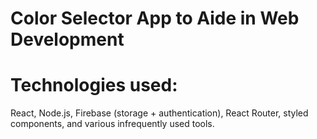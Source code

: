 # Color Selector App to Aide in Web Development


# Technologies used:

React, Node.js, Firebase (storage + authentication), React Router, styled components, and various infrequently used tools.
